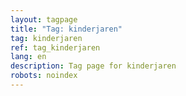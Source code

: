 ```yaml
---
layout: tagpage
title: "Tag: kinderjaren"
tag: kinderjaren
ref: tag_kinderjaren
lang: en
description: Tag page for kinderjaren
robots: noindex
---
```


